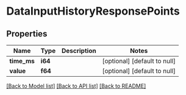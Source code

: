 # DataInputHistoryResponsePoints

## Properties
Name | Type | Description | Notes
------------ | ------------- | ------------- | -------------
**time_ms** | **i64** |  | [optional] [default to null]
**value** | **f64** |  | [optional] [default to null]

[[Back to Model list]](../README.md#documentation-for-models) [[Back to API list]](../README.md#documentation-for-api-endpoints) [[Back to README]](../README.md)



